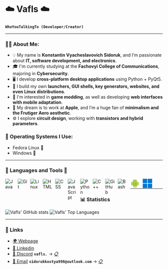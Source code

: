 # ☁️ Vafls ☁️

**`WhoYouTalkingTo (Developer/Creator)`**

---

### 🧑‍💻 About Me:
- 💡 My name is **Konstantin Vyacheslavovich Sidoruk**, and I’m passionate about **IT, software development, and electronics**.
- 🎓 I'm currently studying at the **Fachovyi College of Communications**, majoring in **Cybersecurity**.
- 🖥️ I develop **cross-platform desktop applications** using Python + PyQt5.
- 💾 I build my own **launchers, GUI shells, key generators, websites, and even Linux distributions**.
- 🧠 I'm interested in **game modding**, as well as developing **web interfaces with mobile adaptation**.
- 🍏 My dream is to work at **Apple**, and I’m a huge fan of **minimalism and the Frutiger Aero aesthetic**.
- ⚙️ I explore **circuit design**, working with **transistors and hybrid parameters**.

### 🧪 Operating Systems I Use:
- Fedora Linux 🐧  
- Windows 🌴

---

### 🧰 Languages and Tools 🧰

<img align="left" alt="Java" width="30px" style="padding-right:10px;" src="https://cdn.jsdelivr.net/gh/devicons/devicon/icons/java/java-original.svg"/>
<img align="left" alt="Git" width="30px" style="padding-right:10px;" src="https://cdn.jsdelivr.net/gh/devicons/devicon/icons/git/git-original.svg" />
<img align="left" alt="Linux" width="30px" style="padding-right:10px;" src="https://cdn.jsdelivr.net/gh/devicons/devicon/icons/linux/linux-original.svg" />
<img align="left" alt="HTML" width="30px" style="padding-right:10px;" src="https://cdn.jsdelivr.net/gh/devicons/devicon/icons/html5/html5-plain.svg" />
<img align="left" alt="CSS" width="30px" style="padding-right:10px;" src="https://cdn.jsdelivr.net/gh/devicons/devicon/icons/css3/css3-plain.svg" />
<img align="left" alt="JavaScript" width="30px" style="padding-right:10px;" src="https://cdn.jsdelivr.net/gh/devicons/devicon/icons/javascript/javascript-plain.svg" />
<img align="left" alt="Python" width="30px" style="padding-right:10px;" src="https://cdn.jsdelivr.net/gh/devicons/devicon/icons/python/python-plain.svg" />
<img align="left" alt="C++" width="30px" style="padding-right:10px;" src="https://cdn.jsdelivr.net/gh/devicons/devicon/icons/cplusplus/cplusplus-line.svg" />
<img align="left" alt="GitHub" width="30px" style="padding-right:10px;" src="https://cdn.jsdelivr.net/gh/devicons/devicon/icons/github/github-original.svg" />
<img align="left" alt="Bash" width="30px" style="padding-right:10px;" src="https://cdn.jsdelivr.net/gh/devicons/devicon/icons/bash/bash-original.svg" />
<img align="left" alt="Bash" width="30px" style="padding-right:10px;" src="https://raw.githubusercontent.com/devicons/devicon/6910f0503efdd315c8f9b858234310c06e04d9c0/icons/android/android-original.svg" />
<img align="left" alt="Windows" width="30px" style="padding-right:10px;" src="https://raw.githubusercontent.com/devicons/devicon/6910f0503efdd315c8f9b858234310c06e04d9c0/icons/windows11/windows11-original.svg" />
<br />

---


### 📊 Statistics

![Vafls' GitHub stats](https://github-readme-stats.vercel.app/api?username=Vafls&show_icons=true&theme=dracula)
![Vafls' Top Languages](https://github-readme-stats.vercel.app/api/top-langs/?username=Vafls&layout=compact&theme=gruvbox)

---

### 🔗 Links
- [🌍 Webpage](https://vafls.github.io/Vafls/)
- [💼 Linkedin](https://www.linkedin.com/in/%D0%BA%D0%BE%D0%BD%D1%81%D1%82%D0%B0%D0%BD%D1%82%D0%B8%D0%BD-%D1%81%D0%B8%D0%B4%D0%BE%D1%80%D1%83%D0%BA-81b523311/)
- [👾 Discord](https://ваш-логин.github.io/репозиторий/copy-discord.html) **`vafls.`** → [📋](https://vafls.github.io/CopyMan_discord/)
- [📧 Email](mailto:sidorukkostya998@outlook.com) **`sidorukkostya998@outlook.com`** → [📋](https://vafls.github.io/CopyMan_email/)

